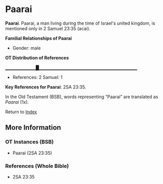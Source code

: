 # Paarai
**Paarai**. 
Paarai, a man living during the time of Israel's united kingdom, is mentioned only in 2 Samuel 23:35 (acai). 




**Familial Relationships of Paarai**


* Gender: male


**OT Distribution of References**

▁▁▁▁▁▁▁▁▁█▁▁▁▁▁▁▁▁▁▁▁▁▁▁▁▁▁▁▁▁▁▁▁▁▁▁▁▁▁
* References: 2 Samuel: 1



**Key References for Paarai**: 
2SA 23:35. 


In the Old Testament (BSB), words representing “Paarai” are translated as 
*Paarai* (1x). 




Return to [Index](00-Index.md)

## More Information

### OT Instances (BSB)

* Paarai (2SA 23:35)



### References (Whole Bible)

* 2SA 23:35



